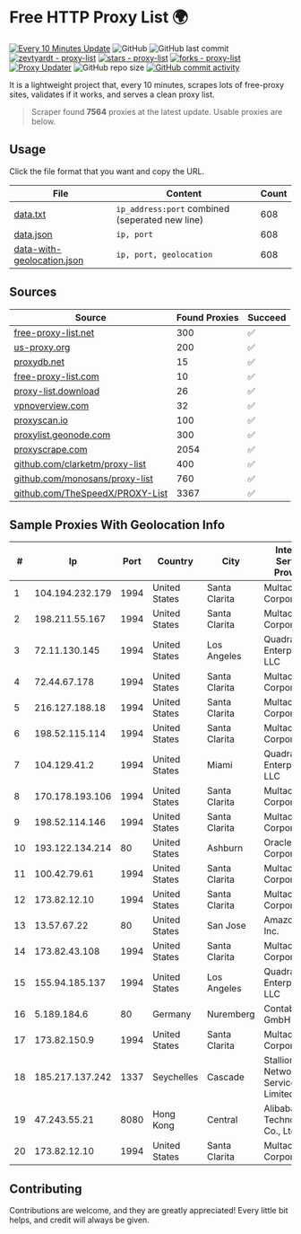 
# Free HTTP Proxy List 🌍

[![Every 10 Minutes Update](https://github.com/mertguvencli/http-proxy-list/actions/workflows/main.yml/badge.svg?branch=main)](https://github.com/mertguvencli/http-proxy-list/actions/workflows/main.yml)
![GitHub](https://img.shields.io/github/license/mertguvencli/http-proxy-list)
![GitHub last commit](https://img.shields.io/github/last-commit/mertguvencli/http-proxy-list)
[![zevtyardt - proxy-list](https://img.shields.io/static/v1?label=zevtyardt&message=proxy-list&color=blue&logo=github)](https://github.com/zevtyardt/proxy-list "Go to GitHub repo")
[![stars - proxy-list](https://img.shields.io/github/stars/zevtyardt/proxy-list?style=social)](https://github.com/zevtyardt/proxy-list)
[![forks - proxy-list](https://img.shields.io/github/forks/zevtyardt/proxy-list?style=social)](https://github.com/zevtyardt/proxy-list)
[![Proxy Updater](https://github.com/zevtyardt/proxy-list/workflows/Proxy%20Updater/badge.svg)](https://github.com/zevtyardt/proxy-list/actions?query=workflow:"Proxy+Updater")
![GitHub repo size](https://img.shields.io/github/repo-size/zevtyardt/proxy-list)
[![GitHub commit activity](https://img.shields.io/github/commit-activity/m/zevtyardt/proxy-list?logo=commits)](https://github.com/zevtyardt/proxy-list/commits/main)

It is a lightweight project that, every 10 minutes, scrapes lots of free-proxy sites, validates if it works, and serves a clean proxy list.

> Scraper found **7564** proxies at the latest update. Usable proxies are below.

## Usage

Click the file format that you want and copy the URL.

|File|Content|Count|
|----|-------|-----|
|[data.txt](https://raw.githubusercontent.com/mertguvencli/http-proxy-list/main/proxy-list/data.txt)|`ip_address:port` combined (seperated new line)|608|
|[data.json](https://raw.githubusercontent.com/mertguvencli/http-proxy-list/main/proxy-list/data.json)|`ip, port`|608|
|[data-with-geolocation.json](https://raw.githubusercontent.com/mertguvencli/http-proxy-list/main/proxy-list/data-with-geolocation.json)|`ip, port, geolocation`|608|

## Sources

|Source|Found Proxies|Succeed|
|------|-------------|-------|
|[free-proxy-list.net](https://free-proxy-list.net)|300|✅|
|[us-proxy.org](https://www.us-proxy.org)|200|✅|
|[proxydb.net](http://proxydb.net)|15|✅|
|[free-proxy-list.com](https://free-proxy-list.com/?page=&port=&type%5B%5D=http&type%5B%5D=https&up_time=0&search=Search)|10|✅|
|[proxy-list.download](https://www.proxy-list.download/HTTP)|26|✅|
|[vpnoverview.com](https://vpnoverview.com/privacy/anonymous-browsing/free-proxy-servers)|32|✅|
|[proxyscan.io](https://www.proxyscan.io)|100|✅|
|[proxylist.geonode.com](https://proxylist.geonode.com/api/proxy-list?limit=300&page=1&sort_by=lastChecked&sort_type=desc&protocols=http,https)|300|✅|
|[proxyscrape.com](https://api.proxyscrape.com/v2/?request=displayproxies&protocol=http&timeout=10000&country=all&ssl=all&anonymity=all)|2054|✅|
|[github.com/clarketm/proxy-list](https://raw.githubusercontent.com/clarketm/proxy-list/master/proxy-list-raw.txt)|400|✅|
|[github.com/monosans/proxy-list](https://raw.githubusercontent.com/monosans/proxy-list/main/proxies/http.txt)|760|✅|
|[github.com/TheSpeedX/PROXY-List](https://raw.githubusercontent.com/TheSpeedX/PROXY-List/master/http.txt)|3367|✅|


## Sample Proxies With Geolocation Info

|#|Ip|Port|Country|City|Internet Service Provider|
|-|--|----|-------|----|-------------------------|
|1|104.194.232.179|1994|United States|Santa Clarita|Multacom Corporation|
|2|198.211.55.167|1994|United States|Santa Clarita|Multacom Corporation|
|3|72.11.130.145|1994|United States|Los Angeles|QuadraNet Enterprises LLC|
|4|72.44.67.178|1994|United States|Santa Clarita|Multacom Corporation|
|5|216.127.188.18|1994|United States|Santa Clarita|Multacom Corporation|
|6|198.52.115.114|1994|United States|Santa Clarita|Multacom Corporation|
|7|104.129.41.2|1994|United States|Miami|QuadraNet Enterprises LLC|
|8|170.178.193.106|1994|United States|Santa Clarita|Multacom Corporation|
|9|198.52.114.146|1994|United States|Santa Clarita|Multacom Corporation|
|10|193.122.134.214|80|United States|Ashburn|Oracle Corporation|
|11|100.42.79.61|1994|United States|Santa Clarita|Multacom Corporation|
|12|173.82.12.10|1994|United States|Santa Clarita|Multacom Corporation|
|13|13.57.67.22|80|United States|San Jose|Amazon.com, Inc.|
|14|173.82.43.108|1994|United States|Santa Clarita|Multacom Corporation|
|15|155.94.185.137|1994|United States|Los Angeles|QuadraNet Enterprises LLC|
|16|5.189.184.6|80|Germany|Nuremberg|Contabo GmbH|
|17|173.82.150.9|1994|United States|Santa Clarita|Multacom Corporation|
|18|185.217.137.242|1337|Seychelles|Cascade|Stallion Network Services Limited|
|19|47.243.55.21|8080|Hong Kong|Central|Alibaba (US) Technology Co., Ltd.|
|20|173.82.12.10|1994|United States|Santa Clarita|Multacom Corporation|



## Contributing

Contributions are welcome, and they are greatly appreciated! Every
little bit helps, and credit will always be given.

